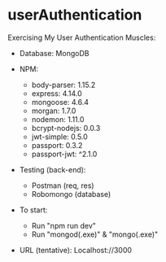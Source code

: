 # userAuthentication

Exercising My User Authentication Muscles:

- Database: MongoDB
- NPM:
	- body-parser: 1.15.2
	- express: 4.14.0
	- mongoose: 4.6.4
	- morgan: 1.7.0
	- nodemon: 1.11.0
	- bcrypt-nodejs: 0.0.3
	- jwt-simple: 0.5.0
	- passport: 0.3.2
    - passport-jwt: ^2.1.0

- Testing (back-end): 
	- Postman (req, res)
 	- Robomongo (database)

- To start: 
	- Run "npm run dev"
	- Run "mongod(.exe)" & "mongo(.exe)"

- URL (tentative): Localhost://3000





